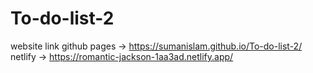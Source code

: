 # To-do-list-2

website link 
github pages -> https://sumanislam.github.io/To-do-list-2/
netlify -> https://romantic-jackson-1aa3ad.netlify.app/
